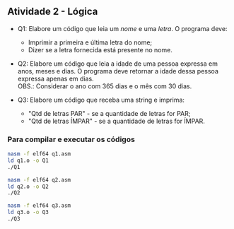 ## Atividade 2 - Lógica

- Q1: Elabore um código que leia um *nome* e uma *letra*. O programa deve:
    - Imprimir a primeira e última letra do nome;
    - Dizer se a letra fornecida está presente no nome.

- Q2: Elabore um código que leia a idade de uma pessoa expressa em anos, meses e dias. O programa deve retornar a idade dessa pessoa expressa apenas em dias.  
OBS.: Considerar o ano com 365 dias e o mês com 30 dias.

- Q3: Elabore um código que receba uma string e imprima:
    - "Qtd de letras PAR" - se a quantidade de letras for PAR;
    - "Qtd de letras ÍMPAR" - se a quantidade de letras for ÍMPAR.

### Para compilar e executar os códigos

```bash
nasm -f elf64 q1.asm
ld q1.o -o Q1
./Q1
```
```bash
nasm -f elf64 q2.asm
ld q2.o -o Q2
./Q2
```
```bash
nasm -f elf64 q3.asm
ld q3.o -o Q3
./Q3
```
